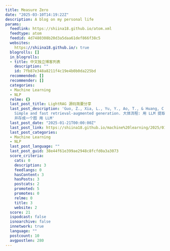 ```yaml
---
title: Measure Zero
date: "2025-03-10T14:19:22Z"
description: A blog on my personal life
params:
  feedlink: https://shiina18.github.io/atom.xml
  feedtype: atom
  feedid: 4d7480308b20d3a5daa61def866f38c5
  websites:
    https://shiina18.github.io/: true
  blogrolls: []
  in_blogrolls:
  - title: 中文独立博客列表
    description: ""
    id: 7fb87e348a8211f4c19e4b0b0da225bd
  recommended: []
  recommender: []
  categories:
  - Machine Learning
  - NLP
  relme: {}
  last_post_title: LightRAG 源码简要分享
  last_post_description: 'Guo, Z., Xia, L., Yu, Y., Ao, T., & Huang, C. (2024). Lightrag:
    Simple and fast retrieval-augmented generation. 大体流程: 用 LLM 提取 chunks 中的实体和关系,
    并存成一个图 用 LLM'
  last_post_date: "2025-01-21T00:00:00Z"
  last_post_link: https://shiina18.github.io/machine%20learning/2025/01/21/lightrag/
  last_post_categories:
  - Machine Learning
  - NLP
  last_post_language: ""
  last_post_guid: 38e44f61e399ae2948c8fcfd0a3a3073
  score_criteria:
    cats: 0
    description: 3
    feedlangs: 0
    hasContent: 3
    hasPosts: 3
    postcats: 2
    promoted: 5
    promotes: 0
    relme: 0
    title: 3
    website: 2
  score: 21
  ispodcast: false
  isnoarchive: false
  innetwork: true
  language: ""
  postcount: 10
  avgpostlen: 280
---
```

